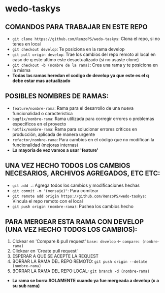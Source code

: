 # wedo-taskys
## COMANDOS PARA TRABAJAR EN ESTE REPO
- `git clone https://github.com/RenzoPS/wedo-taskys`: Clona el repo, si no tenes en local
- `git checkout develop`: Te posiciona en la rama develop
- `git pull origin develop`: Trae los cambios del repo remoto al local en caso de q este ultimo este desactualizado (si no usaste clone)
- `git checkout -b (nombre de la rama)`: Crea una rama y te posiciona en la misma
- **Todas las ramas heredan el codigo de develop ya que este es el q debe estar mas actualizado**

## POSIBLES NOMBRES DE RAMAS:
- `feature/nombre-rama`: Rama para el desarrollo de una nueva funcionalidad o característica
- `bugfix/nombre-rama`: Rama utilizada para corregir errores o problemas específicos en el proyecto
- `hotfix/nombre-rama`: Rama para solucionar errores críticos en producción, aplicada de manera urgente
- `refactor/nombre-rama`: Para cambios en el código que no modifican la funcionalidad (mejoras internas)
- **La mayoria de vez vamos a usar 'feature'**

## UNA VEZ HECHO TODOS LOS CAMBIOS NECESARIOS, ARCHIVOS AGREGADOS, ETC ETC:
- `git add .`: Agrega todos los cambios y modificaciones hechas
- `git commit -m "(mensaje)"`: Para comitear
- `git remote add origin https://github.com/RenzoPS/wedo-taskys`: Vincula el repo remoto con el local
- `git push origin (nombre-rama)`: Pushea los cambios hecho

## PARA MERGEAR ESTA RAMA CON DEVELOP (UNA VEZ HECHO TODOS LOS CAMBIOS): 
1. Clckear en 'Compare & pull request' `base: develop` <- `compare: (nombre-rama)` 
2. Clickear en 'Create pull request'
3. ESPERAR A QUE SE ACEPTE LA REQUEST
4. BORRAR LA RAMA DEL REPO REMOTO: `git push origin --delate (nombre-rama)`
5. BORRAR LA RAMA DEL REPO LOCAL: `git branch -d (nombre-rama)`
- **La rama se borra SOLAMENTE cuando ya fue mergeada a develop (o a su sub rama)**

